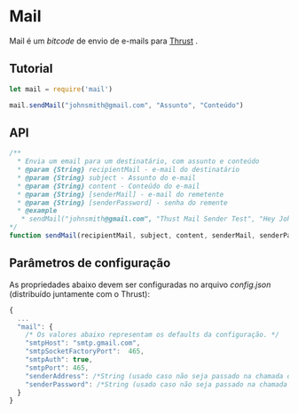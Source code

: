 Mail
===============

Mail é um *bitcode* de envio de e-mails para [Thrust](https://gitlab.com/thrustjs/thrust-seed) .

## Tutorial
```javascript
let mail = require('mail')

mail.sendMail("johnsmith@gmail.com", "Assunto", "Conteúdo")
```

## API

```javascript
/**
  * Envia um email para um destinatário, com assunto e conteúdo
  * @param {String} recipientMail - e-mail do destinatário
  * @param {String} subject - Assunto do e-mail
  * @param {String} content - Conteúdo do e-mail
  * @param {String} [senderMail] - e-mail do remetente
  * @param {String} [senderPassword] - senha do remente
  * @example
   * sendMail("johnsmith@gmail.com", "Thust Mail Sender Test", "Hey John, how're u?")
*/
function sendMail(recipientMail, subject, content, senderMail, senderPassword)
```

## Parâmetros de configuração
As propriedades abaixo devem ser configuradas no arquivo *config.json* (distribuído juntamente com o Thrust):

``` javascript
{
  ...
  "mail": {
    /* Os valores abaixo representam os defaults da configuração. */
    "smtpHost": "smtp.gmail.com",
    "smtpSocketFactoryPort":  465,
    "smtpAuth": true,
    "smtpPort": 465,
    "senderAddress": /*String (usado caso não seja passado na chamada do sendMail)*/,
    "senderPassword": /*String (usado caso não seja passado na chamada do sendMail)*/
  }
}
```

